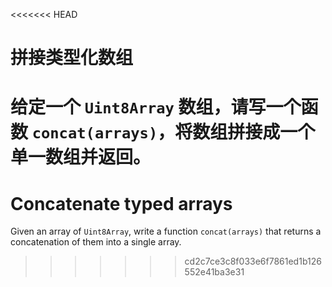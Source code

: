 
<<<<<<< HEAD
# 拼接类型化数组

给定一个 `Uint8Array` 数组，请写一个函数 `concat(arrays)`，将数组拼接成一个单一数组并返回。
=======
# Concatenate typed arrays

Given an array of `Uint8Array`, write a function `concat(arrays)` that returns a concatenation of them into a single array.
>>>>>>> cd2c7ce3c8f033e6f7861ed1b126552e41ba3e31
